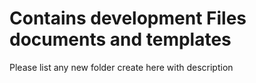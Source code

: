 # Contains development Files documents and templates
Please list any new folder create here with description

